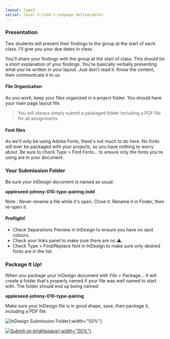 ```yaml
---
layout: type3
serial: level-3-item-1-subpage-deliverables
---
```

### Presentation

Two students will present their findings to the group at the start of each class. I'll give you your due dates in class.

You'll share your findings with the group at the start of class. This should be a short explanation of your findings. You're basically verbally presenting what you've written in your layout. Just don't read it. Know the content, then communicate it to us.

#### File Organization

As you work, keep your files organized in a project folder. You should have your main page layout file.

> You will always simply submit a packaged folder including a PDF file for all assignments.

#### Font files

As we'll only be using Adobe Fonts, there's not much to do here. No fonts will ever be packaged with your projects, so you have nothing to worry about. Be sure to check <span class="command">Type > Find Fonts...</span> to ensure only the fonts you're using are in your document.

### Your Submission Folder

Be sure your InDesign document is named as usual:

**appleseed-johnny-010-type-pairing.indd**

Note
: Never rename a file while it's open. Close it. Rename it in Finder, then re-open it.

#### Preflight!

<ul class="hasBullets">
	<li>Check Separations Preview in InDesign to ensure you have no spot colours.</li>
	<li>Check your links panel to make sure there are no ⚠️.</li>
	<li>Check <span class="command">Type > Find/Replace</span> font in InDesign to make sure only desired fonts are in the list.</li>
</ul>

### Package It Up!

When you package your InDesign document with <span class="command">File > Package...</span> It will create a folder that's properly named if your file was well named to start with. The folder should end up being named:

**appleseed-johnny-010-type-pairing**

Make sure your InDesign file is in good shape, save, then package it, including a PDF file.

![InDesign Submission Folder]({{site.url}}/svg/submission-indesign-package.svg){:width="50%"}

<a href="https://brightspace.algonquincollege.com/d2l/lms/dropbox/user/folder_submit_files.d2l?db=379291&amp;grpid=0&amp;isprv=0&amp;bp=0&amp;ou=411208" title="Submit on Brightspace" target="_blank">![Submit on brightspace]({{site.url}}/svg/button-submit-brightspace.svg){:width="50%"}</a>